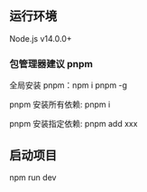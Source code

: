 ## 运行环境

Node.js v14.0.0+

### 包管理器建议 pnpm

全局安装 pnpm：npm i pnpm -g

pnpm 安装所有依赖: pnpm i

pnpm 安装指定依赖: pnpm add xxx

## 启动项目

npm run dev
